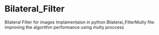 # Bilateral_Filter
Bilateral Filter for images 
Implamentaion in python
Bilateral_FilterMulty file: improving the algorithm performance using multy proccess
